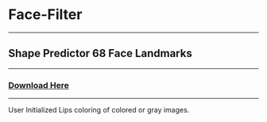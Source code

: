 # Face-Filter
---
##  Shape Predictor 68 Face Landmarks 
---
### [Download Here](https://github.com/tzutalin/dlib-android/blob/master/data/shape_predictor_68_face_landmarks.dat)
---

User Initialized Lips coloring of colored or gray images. 
